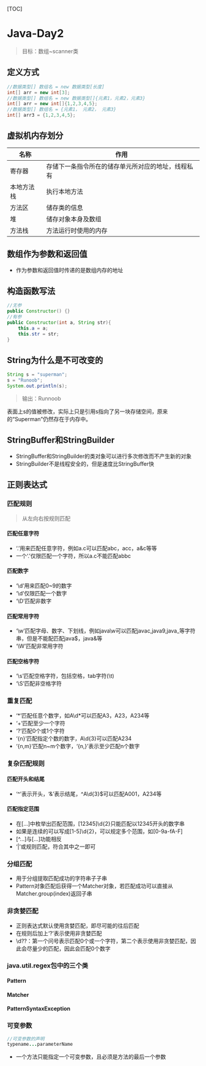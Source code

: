 [TOC]

# Java-Day2

> 目标：数组~scanner类

## 定义方式

```java
//数据类型[] 数组名 = new 数据类型[长度]
int[] arr = new int[3];
//数据类型[] 数组名 = new 数据类型[]{元素1，元素2，元素3}
int[] arr = new int[]{1,2,3,4,5};
//数据类型[] 数组名 = {元素1， 元素2， 元素3}
int[] arr3 = {1,2,3,4,5};
```

## 虚拟机内存划分

| 名称       | 作用                                               |
| ---------- | -------------------------------------------------- |
| 寄存器     | 存储下一条指令所在的储存单元所对应的地址，线程私有 |
| 本地方法栈 | 执行本地方法                                       |
| 方法区     | 储存类的信息                                       |
| 堆         | 储存对象本身及数组                                 |
| 方法栈     | 方法运行时使用的内存                               |

## 数组作为参数和返回值

* 作为参数和返回值时传递的是数组内存的地址

## 构造函数写法

```java
//无参
public Constructor() {}
//有参
public Constructor(int a, String str){
    this.a = a;
    this.str = str;
}
```

## String为什么是不可改变的

```java
String s = "superman";
s = "Runoob";
System.out.println(s);
```

> 输出：Runnoob

表面上s的值被修改，实际上只是引用s指向了另一块存储空间，原来的“Superman”仍然存在于内存中。

## StringBuffer和StringBuilder

* StringBuffer和StringBuilder的类对象可以进行多次修改而不产生新的对象
* StringBuilder不是线程安全的，但是速度比StringBuffer快

## 正则表达式

### 匹配规则

> 从左向右按规则匹配

#### 匹配任意字符

* ‘.’用来匹配任意字符，例如a.c可以匹配abc，acc，a&c等等
* 一个‘.’仅限匹配一个字符，所以a.c不能匹配abbc

#### 匹配数字

* ‘\d’用来匹配0~9的数字
* ‘\d’仅限匹配一个数字
* ‘\D’匹配非数字

#### 匹配常用字符

* ‘\w’匹配字母、数字、下划线，例如java\w可以匹配javac,java9,java_等字符串，但是不能配匹配java$，java&等
* ‘\W’匹配非常用字符

#### 匹配空格字符

* ‘\s’匹配空格字符，包括空格，tab字符(\t)
* ‘\S’匹配非空格字符

### 重复匹配

* ‘\*’匹配任意个数字，如A\d\*可以匹配A3，A23，A234等
* ‘+’匹配至少一个字符
* ‘?’匹配0个或1个字符
* ‘{n}’匹配指定个数的数字，A\d{3}可以匹配A234
* ‘{n,m}’匹配n~m个数字，‘{n,}’表示至少匹配n个数字

### 复杂匹配规则

#### 匹配开头和结尾

* ‘^’表示开头，‘&’表示结尾，^A\d{3}$可以匹配A001，A234等

#### 匹配指定范围

* 在[...]中枚举出匹配范围，[12345]\d{2}只能匹配以12345开头的数字串
* 如果是连续的可以写成[1-5]\d{2}，可以规定多个范围，如[0-9a-fA-F]
* [^...]与[...]功能相反
* ‘|’或规则匹配，符合其中之一即可

### 分组匹配

* 用于分组提取匹配成功的字符串子子串
* Pattern对象匹配后获得一个Matcher对象，若匹配成功可以直接从Matcher.group(index)返回子串

### 非贪婪匹配

* 正则表达式默认使用贪婪匹配，即尽可能的往后匹配
* 在规则后加上‘?’表示使用非贪婪匹配
* \d??：第一个问号表示匹配0个或一个字符，第二个表示使用非贪婪匹配，因此会尽量少的匹配，因此会匹配0个数字

### java.util.regex包中的三个类

#### Pattern

#### Matcher

#### PatternSyntaxException

### 可变参数

```java
//可变参数的声明
typename...parameterName
```

* 一个方法只能指定一个可变参数，且必须是方法的最后一个参数


